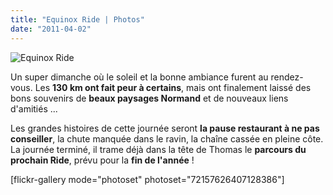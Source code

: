 ```yaml
---
title: "Equinox Ride | Photos"
date: "2011-04-02"
---
```


![](http://www.guidoline.com/wp-content/uploads/2011/04/equinox-ride.jpg "Equinox Ride")

Un super dimanche où le soleil et la bonne ambiance furent au rendez-vous. Les **130 km ont fait peur à certains**, mais ont finalement laissé des bons souvenirs de **beaux paysages Normand** et de nouveaux liens d'amitiés ...

Les grandes histoires de cette journée seront **la pause restaurant à ne pas conseiller**, la chute manquée dans le ravin, la chaîne cassée en pleine côte. La journée terminé, il trame déjà dans la tête de Thomas le **parcours du prochain Ride**, prévu pour la **fin de l'année** !

\[flickr-gallery mode="photoset" photoset="72157626407128386"\]
